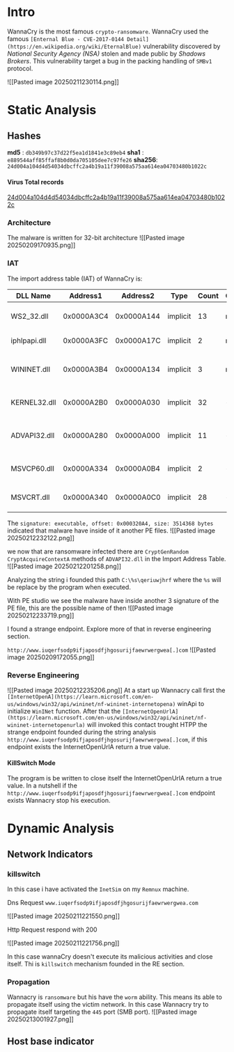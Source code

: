 # Intro 
WannaCry is the most famous `crypto-ransomware`. WannaCry used the famous `[Enternal Blue - CVE-2017-0144 Detail](https://en.wikipedia.org/wiki/EternalBlue)` vulnerability discovered by *National Security Agency (NSA)* stolen and made public by *Shadows Brokers*. This vulnerability target a bug in the packing handling of `SMBv1` protocol.


![[Pasted image 20250211230114.png]]






# Static Analysis
## Hashes
**md5**   : `db349b97c37d22f5ea1d1841e3c89eb4`
**sha1**  : `e889544aff85ffaf8b0d0da705105dee7c97fe26`
**sha256**: `24d004a104d4d54034dbcffc2a4b19a11f39008a575aa614ea04703480b1022c`

#### Virus Total records
[24d004a104d4d54034dbcffc2a4b19a11f39008a575aa614ea04703480b1022c](https://www.virustotal.com/gui/file/24d004a104d4d54034dbcffc2a4b19a11f39008a575aa614ea04703480b1022c)

### Architecture

The malware is written for 32-bit architecture
![[Pasted image 20250209170935.png]]


### IAT



The import address table (IAT) of WannaCry is:

| DLL Name     | Address1   | Address2   | Type     | Count | Category | Description                           |
| ------------ | ---------- | ---------- | -------- | ----- | -------- | ------------------------------------- |
| WS2_32.dll   | 0x0000A3C4 | 0x0000A144 | implicit | 13    | network  | Windows Socket Library                |
| iphlpapi.dll | 0x0000A3FC | 0x0000A17C | implicit | 2     | network  | IP Helper API                         |
| WININET.dll  | 0x0000A3B4 | 0x0000A134 | implicit | 3     | network  | Internet Extensions for Win32 Library |
| KERNEL32.dll | 0x0000A2B0 | 0x0000A030 | implicit | 32    | -        | Windows NT BASE API Client            |
| ADVAPI32.dll | 0x0000A280 | 0x0000A000 | implicit | 11    | -        | Advanced Windows 32 Base API          |
| MSVCP60.dll  | 0x0000A334 | 0x0000A0B4 | implicit | 2     | -        | Windows C Runtime Library             |
| MSVCRT.dll   | 0x0000A340 | 0x0000A0C0 | implicit | 28    | -        | Microsoft C Runtime Library           |




The `signature: executable, offset: 0x000320A4, size: 3514368 bytes` indicated that malware have inside of it another PE files.
![[Pasted image 20250212232122.png]]


we now that are ransomware infected there are `CryptGenRandom` `CryptAcquireContextA` methods of `ADVAPI32.dll` in the Import Address Table.
![[Pasted image 20250212201258.png]]


Analyzing the string i founded this path `C:\%s\qeriuwjhrf` where the `%s` will be replace by the program when executed.

With PE studio we see the malware have inside another 3 signature of the PE file, this are the possible name of then
![[Pasted image 20250212233719.png]]

I found a strange endpoint. Explore more of that in reverse engineering section.

`http://www.iuqerfsodp9ifjaposdfjhgosurijfaewrwergwea[.]com`
![[Pasted image 20250209172055.png]]



### Reverse Engineering 

![[Pasted image 20250212235206.png]]
At a start up Wannacry call first the `[InternetOpenA](https://learn.microsoft.com/en-us/windows/win32/api/wininet/nf-wininet-internetopena)` winApi to initialize `WinINet` function. After that the `[InternetOpenUrlA](https://learn.microsoft.com/en-us/windows/win32/api/wininet/nf-wininet-internetopenurla)` will invoked this contact trought HTPP the strange endpoint founded during the string analysis `http://www.iuqerfsodp9ifjaposdfjhgosurijfaewrwergwea[.]com`,
if this endpoint exists the InternetOpenUrlA return a true value.

#### KillSwitch Mode
The program is be written to close itself the InternetOpenUrlA return a true value. In a nutshell if the `http://www.iuqerfsodp9ifjaposdfjhgosurijfaewrwergwea[.]com` endpoint exists Wannacry stop his execution.




# Dynamic Analysis

## Network Indicators

### killswitch
In this case i have activated the `InetSim` on my `Remnux` machine.

Dns Request 
`www.iuqerfsodp9ifjaposdfjhgosurijfaewrwergwea.com`

![[Pasted image 20250211221550.png]]

Http Request respond with 200

![[Pasted image 20250211221756.png]]

In this case wannaCry doesn't execute its malicious activities and close itself. Thi is `killswitch` mechanism founded in the RE section.


### Propagation

Wannacry is `ransomware` but his have the `worm` ability.
This means its able to propagate itself using the victim network. In this case Wannacry try to propagate itself targeting the `445` port (SMB port).
![[Pasted image 20250213001927.png]]

## Host base indicator



